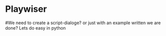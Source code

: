 # Playwiser

#We need to create a script-dialoge? or just with an example written we are done? Lets do easy in python

